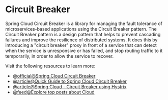 # Circuit Breaker

Spring Cloud Circuit Breaker is a library for managing the fault tolerance of microservices-based applications using the Circuit Breaker pattern. The Circuit Breaker pattern is a design pattern that helps to prevent cascading failures and improve the resilience of distributed systems. It does this by introducing a "circuit breaker" proxy in front of a service that can detect when the service is unresponsive or has failed, and stop routing traffic to it temporarily, in order to allow the service to recover.

Visit the following resources to learn more:

- [@official@Spring Cloud Circuit Breaker](https://spring.io/projects/spring-cloud-circuitbreaker)
- [@article@Quick Guide to Spring Cloud Circuit Breaker](https://www.baeldung.com/spring-cloud-circuit-breaker)
- [@article@Spring Cloud - Circuit Breaker using Hystrix](https://www.tutorialspoint.com/spring_cloud/spring_cloud_circuit_breaker_using_hystrix.htm)
- [@feed@Explore top posts about Cloud](https://app.daily.dev/tags/cloud?ref=roadmapsh)
